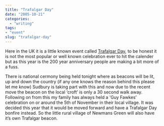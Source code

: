 ```yaml
---
title: "Trafalgar Day"
date: "2005-10-21"
categories: 
  - "writing"
tags:
- "event"
slug: "trafalgar-day"
---
```


Here in the UK it is a little known event called [Trafalgar Day][1], to be honest it is not the most popular or well known celebration ever to hit the calender but as this year is the 200 year anniversary people are making a bit more of a fuss.  

There is national cermony being held tonight where as beacons will be lit, up and down the country (if any one knows the reason behind this please let me know) Sudbury is taking part with this and now due to the recent move the beacon on the local ‘croft’ is only a 30 second walk away. Following on from this my family has always held a 'Guy Fawkes’ celebration on or around the 5th of November in their local village. It was decided this year that it would be moved forward and have a Trafalgar Day bonfire instead. So the little rural village of Newmans Green will also have it’s own Trafalgar beacon.

[1]:	https://en.wikipedia.org/wiki/Trafalgar_Day